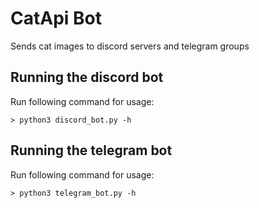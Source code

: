 # CatApi Bot
Sends cat images to discord servers and telegram groups

## Running the discord bot
Run following command for usage:

```
> python3 discord_bot.py -h
```

## Running the telegram bot
Run following command for usage:

```
> python3 telegram_bot.py -h
```

